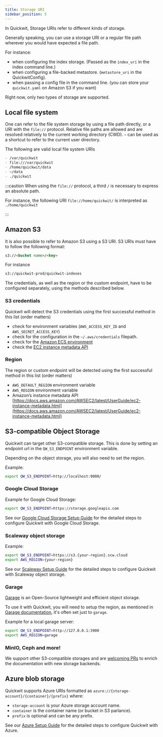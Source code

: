 ```yaml
---
title: Storage URI
sidebar_position: 5
---
```


In Quickwit, Storage URIs refer to different kinds of storage.

Generally speaking, you can use a storage URI or a regular file path wherever you would have expected a file path.

For instance:

- when configuring the index storage. (Passed as the `index_uri` in the index command line.)
- when configuring a file-backed metastore. (`metastore_uri` in the QuickwitConfig).
- when passing a config file in the command line. (you can store your `quickwit.yaml` on Amazon S3 if you want)

Right now, only two types of storage are supported.

## Local file system

One can refer to the file system storage by using a file path directly, or a URI with the `file://` protocol. Relative file paths are allowed and are resolved relatively to the current working directory (CWD). `~` can be used as a shortcut to refer to the current user directory.

The following are valid local file system URIs

```markdown
- /var/quickwit
- file:///var/quickwit
- /home/quickwit/data
- ~/data
- ./quickwit
```

:::caution
When using the `file://` protocol, a third `/` is necessary to express an absolute path.

For instance, the following URI `file://home/quickwit/` is interpreted as `./home/quickwit`

:::

## Amazon S3

It is also possible to refer to Amazon S3 using a S3 URI. S3 URIs must have to follow the following format:

```markdown
s3://<bucket name>/<key>
```

For instance

```markdown
s3://quickwit-prod/quickwit-indexes
```

The credentials, as well as the region or the custom endpoint, have to be configured separately, using the methods described below.

### S3 credentials

Quickwit will detect the S3 credentials using the first successful method in this list (order matters)

- check for environment variables (`AWS_ACCESS_KEY_ID` and `AWS_SECRET_ACCESS_KEY`)
- check for the configuration in the `~/.aws/credentials` filepath.
- check for the [Amazon ECS environment](https://docs.aws.amazon.com/AmazonECS/latest/developerguide/task-iam-roles.html)
- check the [EC2 instance metadata API](https://docs.aws.amazon.com/AWSEC2/latest/UserGuide/instancedata-data-retrieval.html)

### Region

The region or custom endpoint will be detected using the first successful method in this list (order matters)

- `AWS_DEFAULT_REGION` environment variable
- `AWS_REGION` environment variable
- Amazon’s instance metadata API [https://docs.aws.amazon.com/AWSEC2/latest/UserGuide/ec2-instance-metadata.html](https://docs.aws.amazon.com/AWSEC2/latest/UserGuide/ec2-instance-metadata.html)

## S3-compatible Object Storage

Quickwit can target other S3-compatible storage.
This is done by setting an endpoint url in the `QW_S3_ENDPOINT` environment variable.

Depending on the object storage, you will also need to set the region.

Example:

```bash
export QW_S3_ENDPOINT=http://localhost:9000/
```

### Google Cloud Storage

Example for Google Cloud Storage:

```bash
export QW_S3_ENDPOINT=https://storage.googleapis.com
```

See our [Google Cloud Storage Setup Guide](../guides/storage-setup/gcs-setup.md) for the detailed steps to configure Quickwit with Google Cloud Storage.


### Scaleway object storage

Example:

```bash
export QW_S3_ENDPOINT=https://s3.{your-region}.scw.cloud
export AWS_REGION={your-region}
```

See our [Scaleway Setup Guide](../guides/storage-setup/scaleway-setup.md) for the detailed steps to configure Quickwit with Scaleway object storage.

### Garage

[Garage](https://garagehq.deuxfleurs.fr/) is an Open-Source lightweight and efficient object storage.

To use it with Quickwit, you will need to setup the region, as mentioned in [Garage documentation](https://garagehq.deuxfleurs.fr/documentation/connect/), it's often set just to `garage`.

Example for a local garage server:

```bash
export QW_S3_ENDPOINT=http://127.0.0.1:3900
export AWS_REGION=garage
```

### MinIO, Ceph and more!

We support other S3-compatible storages and are [welcoming PRs](http://github.com/quickwit-oss/quickwit) to enrich the documentation with new storage backends.

## Azure blob storage

Quickwit supports Azure URIs formatted as `azure://{storage-account}/{container}/{prefix}` where:
- `storage-account` is your Azure storage account name. 
- `container` is the container name (or bucket in S3 parlance).
- `prefix` is optional and can be any prefix.

See our [Azure Setup Guide](../guides/storage-setup/azure-setup.md) for the detailed steps to configure Quickwit with Azure.

